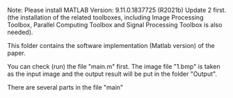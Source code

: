 Note: Please install MATLAB Version: 9.11.0.1837725 (R2021b) Update 2 first.
(the installation of the related toolboxes, including Image Processing Toolbox, Parallel Computing Toolbox and Signal Processing Toolbox is also needed).

This folder contains the software implementation (Matlab version) of the paper.

You can check (run) the file "main.m" first. The image file "1.bmp" is taken as the input image and the output result will be put in the folder "Output".

There are several parts in the file "main"
